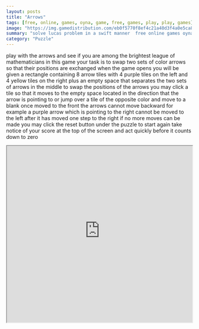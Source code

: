 ```yaml
---
layout: posts
title: "Arrows"
tags: [free, online, games, oyna, game, free, games, play, play, games]
image: "https://img.gamedistribution.com/eb0f5770f8ef4c21a40d3f4a0e5ca845.jpg"
summary: "solve lucas problem in a swift manner  free online games oyna game free games play play games"
category: "Puzzle"
---
```


play with the arrows and see if you are among the brightest league of mathematicians in this game your task is to swap two sets of color arrows so that their positions are exchanged when the game opens you will be given a rectangle containing 8 arrow tiles with 4 purple tiles on the left and 4 yellow tiles on the right plus an empty space that separates the two sets of arrows in the middle to swap the positions of the arrows you may click a tile so that it moves to the empty space located in the direction that the arrow is pointing to or jump over a tile of the opposite color and move to a blank once moved to the front the arrows cannot move backward for example a purple arrow which is pointing to the right cannot be moved to the left after it has moved one step to the right if no more moves can be made you may click the reset button under the puzzle to start again take notice of your score at the top of the screen and act quickly before it counts down to zero

<iframe width="100%" height="480px;" src="https://html5.gamedistribution.com/eb0f5770f8ef4c21a40d3f4a0e5ca845/"></iframe>